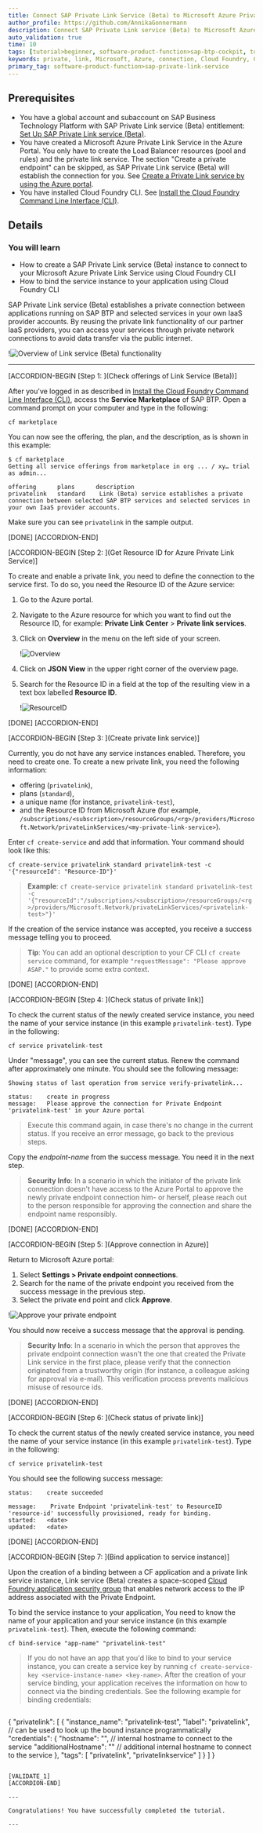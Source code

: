 ```yaml
---
title: Connect SAP Private Link Service (Beta) to Microsoft Azure Private Link Service
author_profile: https://github.com/AnnikaGonnermann
description: Connect SAP Private Link service (Beta) to Microsoft Azure Private Link service with Cloud Foundry CLI and bind the service instance to your app or create a service key.
auto_validation: true
time: 10
tags: [tutorial>beginner, software-product-function>sap-btp-cockpit, tutorial>license, software-product-function>sap-private-link-service, software-product-function>sap-btp-command-line-interface]
keywords: private, link, Microsoft, Azure, connection, Cloud Foundry, CF, CLI, BTP, endpoint,
primary_tag: software-product-function>sap-private-link-service
---
```


## Prerequisites
 - You have a global account and subaccount on SAP Business Technology Platform with SAP Private Link service (Beta) entitlement: [Set Up SAP Private Link service (Beta)](private-link-onboarding).
  - You have created a Microsoft Azure Private Link Service in the Azure Portal. You only have to create the Load Balancer resources (pool and rules) and the private link service. The section "Create a private endpoint" can be skipped, as SAP Private Link service (Beta) will establish the connection for you. See [Create a Private Link service by using the Azure portal](https://docs.microsoft.com/en-us/azure/private-link/create-private-link-service-portal).
 - You have installed Cloud Foundry CLI. See [Install the Cloud Foundry Command Line Interface (CLI)](cp-cf-download-cli).


## Details
### You will learn
  - How to create a SAP Private Link service (Beta) instance to connect to your Microsoft Azure Private Link Service using Cloud Foundry CLI
  - How to bind the service instance to your application using Cloud Foundry CLI

 SAP Private Link service (Beta) establishes a private connection between applications running on SAP BTP and selected services in your own IaaS provider accounts. By reusing the private link functionality of our partner IaaS providers, you can access your services through private network connections to avoid data transfer via the public internet.

!![Overview of  Link service (Beta) functionality](private-endpoint.png)

---

[ACCORDION-BEGIN [Step 1: ](Check offerings of  Link Service (Beta))]

After you've logged in as described in [Install the Cloud Foundry Command Line Interface (CLI)](cp-cf-download-cli), access the **Service Marketplace** of SAP BTP. Open a command prompt on your computer and type in the following:

```Shell/Bash
cf marketplace
```

You can now see the offering, the plan, and the description, as is shown in this example:

```Shell/Bash
$ cf marketplace
Getting all service offerings from marketplace in org ... / xy… trial as admin...

offering      plans      description                                                                                                                                                    
privatelink   standard    Link (Beta) service establishes a private connection between selected SAP BTP services and selected services in your own IaaS provider accounts.
```

Make sure you can see `privatelink` in the sample output.

[DONE]
[ACCORDION-END]

[ACCORDION-BEGIN [Step 2: ](Get Resource ID for Azure Private Link Service)]

To create and enable a private link, you need to define the connection to the service first. To do so, you need the Resource ID of the Azure service:

1. Go to the Azure portal.
2. Navigate to the Azure resource for which you want to find out the Resource ID, for example: **Private Link Center** > **Private link services**.
3. Click on **Overview** in the menu on the left side of your screen.

    !![Overview](private-endpoint-Microsoft-azure-overview.png)

4. Click on **JSON View** in the upper right corner of the overview page.
5. Search for the Resource ID in a field at the top of the resulting view in a text box labelled **Resource ID**.

    !![ResourceID](private-endpoint-Microsoft-azure-overview-resource-id.png)


[DONE]
[ACCORDION-END]

[ACCORDION-BEGIN [Step 3: ](Create private link service)]

Currently, you do not have any service instances enabled. Therefore, you need to create one. To create a new private link, you need the following information:

- offering (`privatelink`),
- plans (`standard`),
- a unique name (for instance, `privatelink-test`),
- and the Resource ID from Microsoft Azure (for example, `/subscriptions/<subscription>/resourceGroups/<rg>/providers/Microsoft.Network/privateLinkServices/<my-private-link-service>`).

Enter `cf create-service` and add that information. Your command should look like this:

```Shell/Bash
cf create-service privatelink standard privatelink-test -c '{"resourceId": "Resource-ID"}'
```

> **Example**:
`cf create-service privatelink standard privatelink-test -c '{"resourceId":"/subscriptions/<subscription>/resourceGroups/<rg>/providers/Microsoft.Network/privateLinkServices/<privatelink-test>"}'`

If the creation of the service instance was accepted, you receive a success message telling you to proceed.

> **Tip**: You can add an optional description to your CF CLI `cf create service` command, for example `"requestMessage": "Please approve ASAP."` to provide some extra context.

[DONE]
[ACCORDION-END]

[ACCORDION-BEGIN [Step 4: ](Check status of private link)]

To check the current status of the newly created service instance, you need the name of your service instance (in this example `privatelink-test`). Type in the following:

```Shell/Bash
cf service privatelink-test
```

Under "message", you can see the current status. Renew the command after approximately one minute. You should see the following message:

```Shell/Bash
Showing status of last operation from service verify-privatelink...

status:    create in progress
message:   Please approve the connection for Private Endpoint 'privatelink-test' in your Azure portal
```

>  Execute this command again, in case there's no change in the current status. If you receive an error message, go back to the previous steps.

Copy the *endpoint-name* from the success message. You need it in the next step.

> **Security Info**: In a scenario in which the initiator of the private link connection doesn't have access to the Azure Portal to approve the newly private endpoint connection him- or herself, please reach out to the person responsible for approving the connection and share the endpoint name responsibly.

[DONE]
[ACCORDION-END]

[ACCORDION-BEGIN [Step 5: ](Approve connection in Azure)]

Return to Microsoft Azure portal:

1. Select **Settings > Private endpoint connections**.
2. Search for the name of the private endpoint you received from the success message in the previous step.
3. Select the private end point and click **Approve**.

!![Approve your private endpoint](Private-endpoint-approve-connection-azure.png)

You should now receive a success message that the approval is pending.

> **Security Info**: In a scenario in which the person that approves the private endpoint connection wasn't the one that created the Private Link service in the first place, please verify that the connection originated from a trustworthy origin (for instance, a colleague asking for approval via e-mail). This verification process prevents malicious misuse of resource ids.

[DONE]
[ACCORDION-END]

[ACCORDION-BEGIN [Step 6: ](Check status of private link)]

To check the current status of the newly created service instance, you need the name of your service instance (in this example `privatelink-test`). Type in the following:

```Shell/Bash
cf service privatelink-test
```

You should see the following success message:

```Shell/Bash
status:    create succeeded

message:    Private Endpoint 'privatelink-test' to ResourceID 'resource-id' successfully provisioned, ready for binding.
started:   <date>
updated:   <date>
```

[DONE]
[ACCORDION-END]

[ACCORDION-BEGIN [Step 7: ](Bind application to service instance)]

Upon the creation of a binding between a CF application and a private link service instance,  Link service (Beta) creates a space-scoped [Cloud Foundry application security group](https://docs.cloudfoundry.org/concepts/asg.html) that enables network access to the IP address associated with the Private Endpoint.

To bind the service instance to your application, You need to know the name of your application and your service instance (in this example ```privatelink-test```). Then, execute the following command:

```Shell/Bash
cf bind-service "app-name" "privatelink-test"
```

> If you do not have an app that you'd like to bind to your service instance, you can create a service key by running ```cf create-service-key <service-instance-name> <key-name>```.
 After the creation of your service binding, your application receives the information on how to connect via the binding credentials. See the following example for binding credentials:

> ```JSON
{
    "privatelink": [
        {
            "instance_name": "privatelink-test",
            "label": "privatelink", // can be used to look up the bound instance programmatically
            "credentials": {
                "hostname": "<private-link hostname>", // internal hostname to connect to the service
                "additionalHostname": "<private-link additional hostname>" // additional internal hostname to connect to the service
            },
            "tags": [
                "privatelink",
                "privatelinkservice"
            ]
        }
    ]
}
```

[VALIDATE_1]
[ACCORDION-END]

---

Congratulations! You have successfully completed the tutorial.

---

